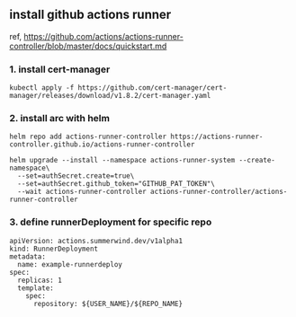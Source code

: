 ## install github actions runner

ref,
https://github.com/actions/actions-runner-controller/blob/master/docs/quickstart.md

### 1. install cert-manager
```
kubectl apply -f https://github.com/cert-manager/cert-manager/releases/download/v1.8.2/cert-manager.yaml
```

### 2. install arc with helm
```
helm repo add actions-runner-controller https://actions-runner-controller.github.io/actions-runner-controller
```

```
helm upgrade --install --namespace actions-runner-system --create-namespace\
  --set=authSecret.create=true\
  --set=authSecret.github_token="GITHUB_PAT_TOKEN"\
  --wait actions-runner-controller actions-runner-controller/actions-runner-controller
```

### 3. define runnerDeployment for specific repo

```
apiVersion: actions.summerwind.dev/v1alpha1
kind: RunnerDeployment
metadata:
  name: example-runnerdeploy
spec:
  replicas: 1
  template:
    spec:
      repository: ${USER_NAME}/${REPO_NAME}
```
